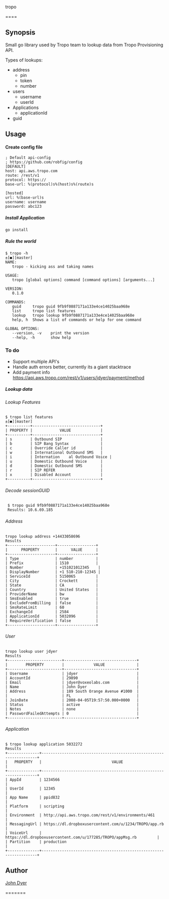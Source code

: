 tropo

====

## Synopsis

Small go library used by Tropo team to lookup data from Tropo Provisioning API.

Types of lookups:

  * address
    * pin
    * token
    * number
  * users
    * username
    * userId
  * Applications
    * applicationId
  * guid

## Usage

#### Create config file

    ; Default api-config
    ; https://github.com/robfig/config
    [DEFAULT]
    host: api.aws.tropo.com
    route: /rest/v1
    protocol: https://
    base-url: %(protocol)s%(host)s%(route)s

    [hosted]
    url: %(base-url)s
    username: username
    password: abc123

##### Install Application

    go install

##### Rule the world

    $ tropo -h                                                                                                                                                                                                                          ±[●][master]
    NAME:
       tropo - kicking ass and taking names

    USAGE:
       tropo [global options] command [command options] [arguments...]

    VERSION:
       0.1.0

    COMMANDS:
       guid     tropo guid 9fb9f0887171a133e4ce14025baa968e
       list     tropo list features
       lookup   tropo lookup 9fb9f0887171a133e4ce14025baa968e
       help, h  Shows a list of commands or help for one command

    GLOBAL OPTIONS:
       --version, -v    print the version
       --help, -h       show help


### To do

* Support multiple API's
* Handle auth errors better, currently its a giant stacktrace
* Add payment info https://api.aws.tropo.com/rest/v1/users/jdyer/payment/method
##### Lookup data


###### Lookup Features

    $ tropo list features                                                                                                                                                                                                                             ±[●][master]
    +----------+------------------------------+
    | PROPERTY |            VALUE             |
    +----------+------------------------------+
    | s        | Outbound SIP                 |
    | b        | SIP Bang Syntax              |
    | c        | Override Caller id           |
    | w        | International Outbound SMS   |
    | i        | Internation    al Outbound Voice |
    | u        | Domestic Outbound Voice      |
    | d        | Domestic Outbound SMS        |
    | r        | SIP REFER                    |
    | x        | Disabled Account             |
    +----------+------------------------------+

###### Decode sessionGUID

     $ tropo guid 9fb9f0887171a133e4ce14025baa968e
     Results: 10.6.69.185

###### Address

    tropo lookup address +14433058696
    Results
    +---------------------+-----------------+
    |      PROPERTY       |      VALUE      |
    +---------------------+-----------------+
    | Type                | number          |
    | Prefix              | 1510            |
    | Number              | +151021012345    |
    | DisplayNumber       | +1 510-210-12345 |
    | ServiceId           | 5150065         |
    | City                | Crockett        |
    | State               | CA              |
    | Country             | United States   |
    | ProviderName        | bw              |
    | SmsEnabled          | true            |
    | ExcludeFromBilling  | false           |
    | SmsRateLimit        | 60              |
    | ExchangeId          | 2584            |
    | ApplicationId       | 5032096         |
    | RequireVerification | false           |
    +---------------------+-----------------+

###### User

    tropo lookup user jdyer
    Results
    +------------------------+--------------------------------+
    |        PROPERTY        |             VALUE              |
    +------------------------+--------------------------------+
    | Username               | jdyer                          |
    | AccountId              | 29890                          |
    | Email                  | jdyer@voxeolabs.com            |
    | Name                   | John Dyer                      |
    | Address                | 189 South Orange Avenue #1000  |
    |                        | FL                             |
    | JoinDate               | 2008-04-05T19:57:50.000+0000   |
    | Status                 | active                         |
    | Notes                  | none                           |
    | PasswordFailedAttempts | 0                              |
    +------------------------+--------------------------------+

###### Application

    $ tropo lookup application 5032272
    Results
    +--------------+--------------------------------------------------------------------+
    |   PROPERTY   |                               VALUE                                |
    +--------------+--------------------------------------------------------------------+
    | AppId        | 1234566                                                            |
    | UserId       | 12345                                                              |
    | App Name     | ppid832                                                            |
    | Platform     | scripting                                                          |
    | Environment  | http://api.aws.tropo.com/rest/v1/environments/461                  |
    | MessagingUrl | https://dl.dropboxusercontent.com/u/1234/TROPO/app.rb              |
    | VoiceUrl     | https://dl.dropboxusercontent.com/u/177285/TROPO/appMsg.rb         |
    | Partition    | production                                                         |
    +--------------+--------------------------------------------------------------------+

## Author

[John Dyer]()

=======
